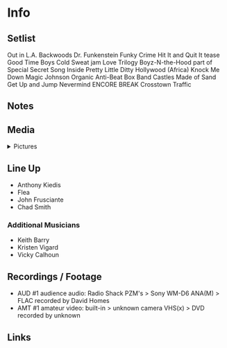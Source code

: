 # Info

## Setlist

Out in L.A.
Backwoods
Dr. Funkenstein
Funky Crime
Hit It and Quit It tease
Good Time Boys
Cold Sweat jam
Love Trilogy
Boyz-N-the-Hood part of
Special Secret Song Inside
Pretty Little Ditty
Hollywood (Africa)
Knock Me Down
Magic Johnson
Organic Anti-Beat Box Band
Castles Made of Sand
Get Up and Jump
Nevermind
ENCORE BREAK
Crosstown Traffic

## Notes

## Media 

<details>
  <summary>Pictures</summary>
  <!--<img alt="Setlist" title="Setlist" src="_.jpg" height="200" />
  <img alt="Flyer" title="Flyer" src="_.jpg" height="200" />
  <img alt="Clipper" title="Clipper" src="_.jpg" height="200" />
  <img alt="Ticket" title="Ticket" src="_.jpg" height="200" />
  -->
</details>

## Line Up

* Anthony Kiedis
* Flea
* John Frusciante
* Chad Smith

### Additional Musicians

* Keith Barry  
* Kristen Vigard  
* Vicky Calhoun

## Recordings / Footage

* AUD #1 audience audio: Radio Shack PZM's > Sony WM-D6 ANA(M) > FLAC recorded by David Homes
* AMT #1 amateur video: built-in > unknown camera VHS(x) > DVD recorded by unknown

## Links